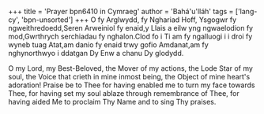 +++
title = 'Prayer bpn6410 in Cymraeg'
author = 'Bahá'u'lláh'
tags = ['lang-cy', 'bpn-unsorted']
+++
O fy Arglwydd, fy Nghariad Hoff, Ysgogwr fy ngweithredoedd,Seren Arweiniol fy enaid,y Llais a eilw yng ngwaelodion fy mod,Gwrthrych serchiadau fy nghalon.Clod fo i Ti am fy ngalluogi i i droi fy wyneb tuag Atat,am danio fy enaid trwy gofio Amdanat,am fy nghynorthwyo i ddatgan Dy Enw a chanu Dy glodydd.


O my Lord, my Best-Beloved, the Mover of my actions, the Lode Star of my soul, the Voice that crieth in mine inmost being, the Object of mine heart's adoration! Praise be to Thee for having enabled me to turn my face towards Thee, for having set my soul ablaze through remembrance of Thee, for having aided Me to proclaim Thy Name and to sing Thy praises.
